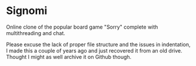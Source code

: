 # Signomi
Online clone of the popular board game "Sorry" complete with multithreading and chat.

Please excuse the lack of proper file structure and the issues in indentation, I made this a couple of years ago and just recovered it from an old drive. Thought I might as well archive it on Github though.
